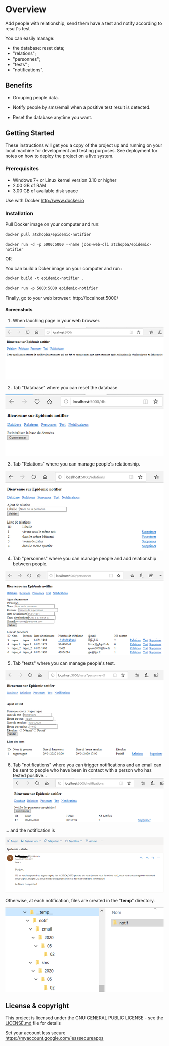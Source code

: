# Overview

Add people with relationship, send them have a test and notify according to result's test

You can easily manage:
- the database: reset data;
- "relations";
- "personnes";
- "tests" ;
- "notifications".

## Benefits 

* Grouping people data.

* Notify people by sms/email when a positive test result is detected.

* Reset the database anytime you want.

## Getting Started

These instructions will get you a copy of the project up and running on your local machine for development and testing purposes. See deployment for notes on how to deploy the project on a live system.

### Prerequisites

* Windows 7+ or Linux kernel version 3.10 or higher
* 2.00 GB of RAM
* 3.00 GB of available disk space

Use with Docker http://www.docker.io

### Installation

Pull Docker image on your computer and run:
```
docker pull atchopba/epidemic-notifier

docker run -d -p 5000:5000 --name jobs-web-cli atchopba/epidemic-notifier
```
OR 

You can build a Dcker image on your computer and run :
```
docker build -t epidemic-notifier .

docker run -p 5000:5000 epidemic-notifier
```
Finally, go to your web browser: http://localhost:5000/

#### Screenshots
1. When lauching page in your web browser. 

![Page index](static/images/00-accueil.PNG)

2. Tab "Database" where you can reset the database. 

![Page index](static/images/00-db.PNG)

3. Tab "Relations" where you can manage people's relationship.

![Page index](static/images/01-relation.PNG)

4. Tab "personnes" where you can manage people and add relationship between people.

![Page index](static/images/02-personne.PNG)

5. Tab "tests" where you can manage people's test.

![Page index](static/images/03-test.PNG)

6. Tab "notifications" where you can trigger notifications and an email can be sent to people who have been in contact with a person who has tested positive...
![Page index](static/images/04-notification.PNG)

... and the notification is 

![Page index](static/images/05-notif_email.PNG)

Otherwise, at each notification, files are created in the "__temp__" directory.

![Page index](static/images/06-tree.PNG)

## License & copyright

This project is licensed under the GNU GENERAL PUBLIC LICENSE - see the [LICENSE.md](LICENSE.md) file for details

Set your account less secure
https://myaccount.google.com/lesssecureapps